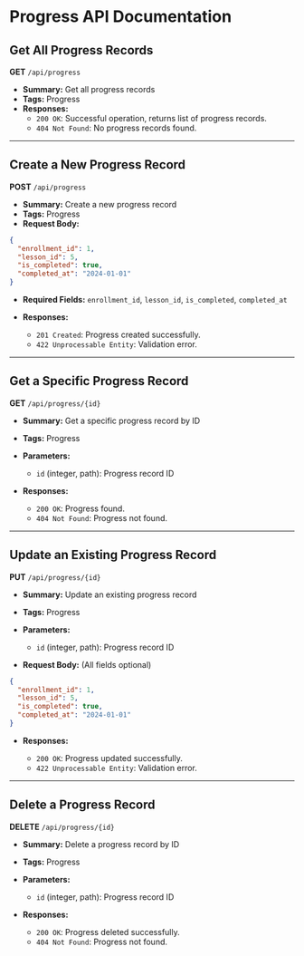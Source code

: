 
# Progress API Documentation

## Get All Progress Records

**GET** `/api/progress`

- **Summary:** Get all progress records
- **Tags:** Progress
- **Responses:**
  - `200 OK`: Successful operation, returns list of progress records.
  - `404 Not Found`: No progress records found.

---

## Create a New Progress Record

**POST** `/api/progress`

- **Summary:** Create a new progress record
- **Tags:** Progress
- **Request Body:**

```json
{
  "enrollment_id": 1,
  "lesson_id": 5,
  "is_completed": true,
  "completed_at": "2024-01-01"
}
````

* **Required Fields:** `enrollment_id`, `lesson_id`, `is_completed`, `completed_at`
* **Responses:**

  * `201 Created`: Progress created successfully.
  * `422 Unprocessable Entity`: Validation error.

---

## Get a Specific Progress Record

**GET** `/api/progress/{id}`

* **Summary:** Get a specific progress record by ID
* **Tags:** Progress
* **Parameters:**

  * `id` (integer, path): Progress record ID
* **Responses:**

  * `200 OK`: Progress found.
  * `404 Not Found`: Progress not found.

---

## Update an Existing Progress Record

**PUT** `/api/progress/{id}`

* **Summary:** Update an existing progress record
* **Tags:** Progress
* **Parameters:**

  * `id` (integer, path): Progress record ID
* **Request Body:** (All fields optional)

```json
{
  "enrollment_id": 1,
  "lesson_id": 5,
  "is_completed": true,
  "completed_at": "2024-01-01"
}
```

* **Responses:**

  * `200 OK`: Progress updated successfully.
  * `422 Unprocessable Entity`: Validation error.

---

## Delete a Progress Record

**DELETE** `/api/progress/{id}`

* **Summary:** Delete a progress record by ID
* **Tags:** Progress
* **Parameters:**

  * `id` (integer, path): Progress record ID
* **Responses:**

  * `200 OK`: Progress deleted successfully.
  * `404 Not Found`: Progress not found.

```
```
